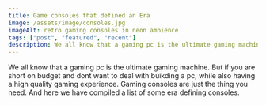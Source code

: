 ```yaml
--- 
title: Game consoles that defined an Era
image: /assets/image/consoles.jpg
imageAlt: retro gaming consoles in neon ambience
tags: ["post", "featured", "recent"]
description: We all know that a gaming pc is the ultimate gaming machine. But if you are short on budget and dont want to deal with buikding a pc, while also having a high quality gaming experience. Gaming consoles are just the thing you need. And here we have compiled a list of some era defining consoles.
---
```

We all know that a gaming pc is the ultimate gaming machine. But if you are short on budget and dont want to deal with buikding a pc, while also having a high quality gaming experience. Gaming consoles are just the thing you need. And here we have compiled a list of some era defining consoles.